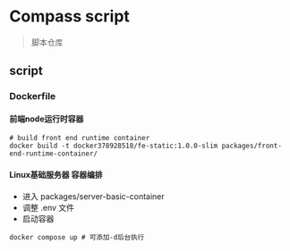 # Compass script

> 脚本仓库

## script

### Dockerfile

#### 前端node运行时容器


```shell
# build front end runtime container
docker build -t docker378928518/fe-static:1.0.0-slim packages/front-end-runtime-container/
```

#### Linux基础服务器 容器编排

* 进入 packages/server-basic-container
* 调整 .env 文件
* 启动容器

```shell
docker compose up # 可添加-d后台执行
```
